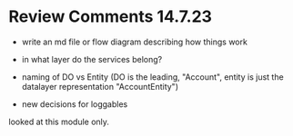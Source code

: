 # Review Comments 14.7.23

- write an md file or flow diagram describing how things work
- in what layer do the services belong?

- naming of DO vs Entity (DO is the leading, "Account", entity is just the datalayer representation "AccountEntity")

- new decisions for loggables


looked at this module only.